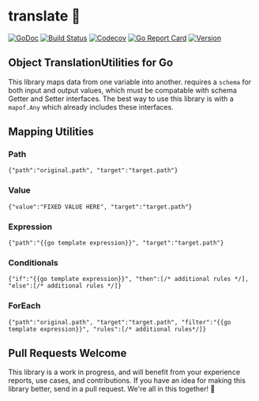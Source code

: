 # translate 🔗

[![GoDoc](https://img.shields.io/badge/go-documentation-blue.svg?style=flat-square)](http://pkg.go.dev/github.com/benpate/rosetta/translate)
[![Build Status](https://img.shields.io/github/workflow/status/benpate/rosetta/translate/Go/main)](https://github.com/benpate/rosetta/translate/actions/workflows/go.yml)
[![Codecov](https://img.shields.io/codecov/c/github/benpate/rosetta/translate.svg?style=flat-square)](https://codecov.io/gh/benpate/rosetta/translate)
[![Go Report Card](https://goreportcard.com/badge/github.com/benpate/translate/mapper?style=flat-square)](https://goreportcard.com/report/github.com/benpate/rosetta/translate)
[![Version](https://img.shields.io/github/v/release/benpate/rosetta?include_prereleases&style=flat-square&color=brightgreen)](https://github.com/benpate/rosetta/releases)

## Object TranslationUtilities for Go

This library maps data from one variable into another.  requires a `schema` for both input and output values, which must be compatable with schema Getter and Setter interfaces.  The best way to use this library is with a `mapof.Any` which already includes these interfaces.


## Mapping Utilities


### Path

`{"path":"original.path", "target":"target.path"}`

### Value

`{"value":"FIXED VALUE HERE", "target":"target.path"}`

### Expression

`{"path":"{{go template expression}}", "target":"target.path"}`

### Conditionals

`{"if":"{{go template expression}}", "then":[/* additional rules */], "else":[/* additional rules */]}`

### ForEach

`{"path":"original.path", "target":"target.path", "filter":"{{go template expression}}", "rules":[/* additional rules*/]}`

## Pull Requests Welcome

This library is a work in progress, and will benefit from your experience reports, use cases, and contributions.  If you have an idea for making this library better, send in a pull request.  We're all in this together! 🔗
